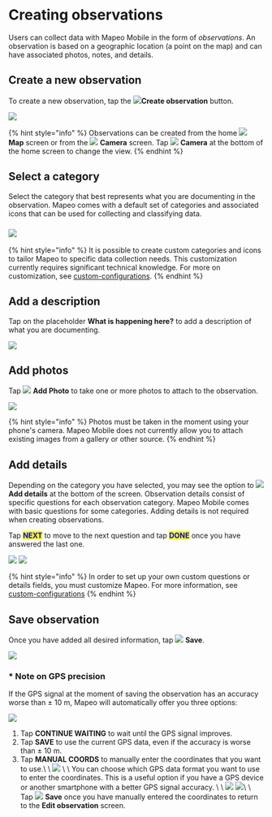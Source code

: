 # Creating observations

Users can collect data with Mapeo Mobile in the form of _observations_. An observation is based on a geographic location (a point on the map) and can have associated photos, notes, and details.

## Create a new observation

To create a new observation, tap the ![](../../../.gitbook/assets/create\_observation.png)**Create observation** button.

![](../../../.gitbook/assets/Homescreen-Create\_observation\_button.jpg)  &#x20;

{% hint style="info" %}
Observations can be created from the home ![](../../../.gitbook/assets/app-icons\_Map\_view.png) **Map** screen or from the ![](https://lh6.googleusercontent.com/frEQrTzBVEG1\_7QbIuBtPoJmeTnZnLZ7vFuCJIm7wOly9cfTeBfqhEKvHOwk1feLIsyvNECJTOaEpUOA5l-Tuid1i-oToURZ4P52iJEAcpgzgQkAJnvKTN\_d1UXd8FUE9-mNg1Sk) **Camera** screen. Tap ![](https://lh6.googleusercontent.com/frEQrTzBVEG1\_7QbIuBtPoJmeTnZnLZ7vFuCJIm7wOly9cfTeBfqhEKvHOwk1feLIsyvNECJTOaEpUOA5l-Tuid1i-oToURZ4P52iJEAcpgzgQkAJnvKTN\_d1UXd8FUE9-mNg1Sk) **Camera** at the bottom of the home screen to change the view.
{% endhint %}

## Select a category

Select the category that best represents what you are documenting in the observation. Mapeo comes with a default set of categories and associated icons that can be used for collecting and classifying data.&#x20;

### ![](../../../.gitbook/assets/Categories\_screen.jpg)

{% hint style="info" %}
It is possible to create custom categories and icons to tailor Mapeo to specific data collection needs. This customization currently requires significant technical knowledge. For more on customization, see [custom-configurations](../../pre-launch-deployment-preparation/custom-configurations/ "mention").
{% endhint %}

## Add a description

Tap on the placeholder **What is happening here?** to add a description of what you are documenting.

&#x20;![](../../../.gitbook/assets/Mm\_New\_observation\_blank.jpg)

## Add photos

Tap ![](https://lh6.googleusercontent.com/frEQrTzBVEG1\_7QbIuBtPoJmeTnZnLZ7vFuCJIm7wOly9cfTeBfqhEKvHOwk1feLIsyvNECJTOaEpUOA5l-Tuid1i-oToURZ4P52iJEAcpgzgQkAJnvKTN\_d1UXd8FUE9-mNg1Sk) **Add Photo** to take one or more photos to attach to the observation. &#x20;

![](../../../.gitbook/assets/Mm\_new\_observation\_add\_photo.jpg)

{% hint style="info" %}
Photos must be taken in the moment using your phone's camera. Mapeo Mobile does not currently allow you to attach existing images from a gallery or other source.
{% endhint %}



## Add details

Depending on the category you have selected, you may see the option to ![](../../../.gitbook/assets/app\_icons\_Details.png) **Add details** at the bottom of the screen. Observation details consist of specific questions for each observation category. Mapeo Mobile comes with basic questions for some categories. Adding details is not required when creating observations.

Tap <mark style="color:blue;">**NEXT**</mark> to move to the next question and tap <mark style="color:blue;">**DONE**</mark> once you have answered the last one.&#x20;

<mark style="color:red;"></mark>![](../../../.gitbook/assets/Mm\_View\_observation\_screen\_add\_details.jpg)  <mark style="color:red;"></mark>  ![](../../../.gitbook/assets/Mm\_details\_camp\_category\_select\_DONE.jpg)<mark style="color:red;"></mark>



{% hint style="info" %}
In order to set up your own custom questions or details fields, you must customize Mapeo. For more information, see [custom-configurations](../../pre-launch-deployment-preparation/custom-configurations/ "mention")
{% endhint %}

## Save observation

Once you have added all desired information, tap ![](../../../.gitbook/assets/app\_icons\_Save-check.png) **Save**.

<mark style="background-color:orange;"></mark>![](../../../.gitbook/assets/Mm\_Save\_observation.jpg)<mark style="background-color:orange;"></mark>



### \* Note on GPS precision

If the GPS signal at the moment of saving the observation has an accuracy worse than ± 10 m, Mapeo will automatically offer you three options:

![](../../../.gitbook/assets/Mm\_Weak\_GPS\_signal\_message.jpg)

1. Tap **CONTINUE WAITING** to wait until the GPS signal improves.
2. Tap **SAVE** to use the current GPS data, even if the accuracy is worse than ± 10 m.
3. Tap **MANUAL COORDS** to manually enter the coordinates that you want to use.\ \ ![](../../../.gitbook/assets/Mm\_Weak\_GPS\_message\_manual\_coords\_option.jpg)  \ \ You can choose which GPS data format you want to use to enter the coordinates. This is a useful option if you have a GPS device or another smartphone with a better GPS signal accuracy. \ \ ![](../../../.gitbook/assets/Mm\_Enter\_coordinates\_screen\_format\_menu.jpg)  ![](../../../.gitbook/assets/Mm\_Enter\_coordinates\_screen-format\_options.jpg)\ \ Tap ![](../../../.gitbook/assets/app\_icons\_Save-check.png) **Save** once you have manually entered the coordinates to return to the **Edit observation** screen.
